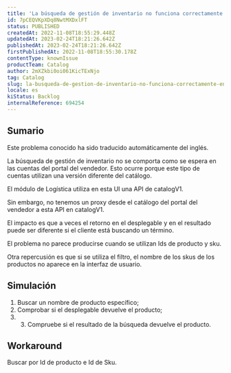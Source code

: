 ```yaml
---
title: 'La búsqueda de gestión de inventario no funciona correctamente en las cuentas del portal del vendedor'
id: 7pCEQVKpXDq8NwtMXDxlFT
status: PUBLISHED
createdAt: 2022-11-08T18:55:29.448Z
updatedAt: 2023-02-24T18:21:26.642Z
publishedAt: 2023-02-24T18:21:26.642Z
firstPublishedAt: 2022-11-08T18:55:30.178Z
contentType: knownIssue
productTeam: Catalog
author: 2mXZkbi0oi061KicTExNjo
tag: Catalog
slug: la-busqueda-de-gestion-de-inventario-no-funciona-correctamente-en-las-cuentas-del-portal-del-vendedor
locale: es
kiStatus: Backlog
internalReference: 694254
---
```


## Sumario

<div class="alert alert-info">
  <p>Este problema conocido ha sido traducido automáticamente del inglés.</p>
</div>


La búsqueda de gestión de inventario no se comporta como se espera en las cuentas del portal del vendedor. Esto ocurre porque este tipo de cuentas utilizan una versión diferente del catálogo.

El módulo de Logística utiliza en esta UI una API de catalogV1.

Sin embargo, no tenemos un proxy desde el catálogo del portal del vendedor a esta API en catalogV1.

El impacto es que a veces el retorno en el desplegable y en el resultado puede ser diferente si el cliente está buscando un término.

El problema no parece producirse cuando se utilizan Ids de producto y sku.

Otra repercusión es que si se utiliza el filtro, el nombre de los skus de los productos no aparece en la interfaz de usuario.




## Simulación



1. Buscar un nombre de producto específico;
2. Comprobar si el desplegable devuelve el producto;
3. 3. Compruebe si el resultado de la búsqueda devuelve el producto.



## Workaround



Buscar por Id de producto e Id de Sku.







